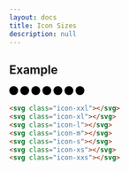 ```yaml
---
layout: docs
title: Icon Sizes
description: null
---
```


## Example

<div>
  <svg class="icon-xxl" xmlns="http://www.w3.org/2000/svg" width="16" height="16" viewBox="0 0 16 16">
    <circle cx="8" cy="8" r="8"/>
  </svg>
  <svg class="icon-xl" xmlns="http://www.w3.org/2000/svg" width="16" height="16" viewBox="0 0 16 16">
    <circle cx="8" cy="8" r="8"/>
  </svg>
  <svg class="icon-l" xmlns="http://www.w3.org/2000/svg" width="16" height="16" viewBox="0 0 16 16">
    <circle cx="8" cy="8" r="8"/>
  </svg>
  <svg class="icon-m" xmlns="http://www.w3.org/2000/svg" width="16" height="16" viewBox="0 0 16 16">
    <circle cx="8" cy="8" r="8"/>
  </svg>
  <svg class="icon-s" xmlns="http://www.w3.org/2000/svg" width="16" height="16" viewBox="0 0 16 16">
    <circle cx="8" cy="8" r="8"/>
  </svg>
  <svg class="icon-xs" xmlns="http://www.w3.org/2000/svg" width="16" height="16" viewBox="0 0 16 16">
    <circle cx="8" cy="8" r="8"/>
  </svg>
  <svg class="icon-xxs" xmlns="http://www.w3.org/2000/svg" width="16" height="16" viewBox="0 0 16 16">
    <circle cx="8" cy="8" r="8"/>
  </svg>
</div>

```html
<svg class="icon-xxl"></svg>
<svg class="icon-xl"></svg>
<svg class="icon-l"></svg>
<svg class="icon-m"></svg>
<svg class="icon-s"></svg>
<svg class="icon-xs"></svg>
<svg class="icon-xxs"></svg>
```
